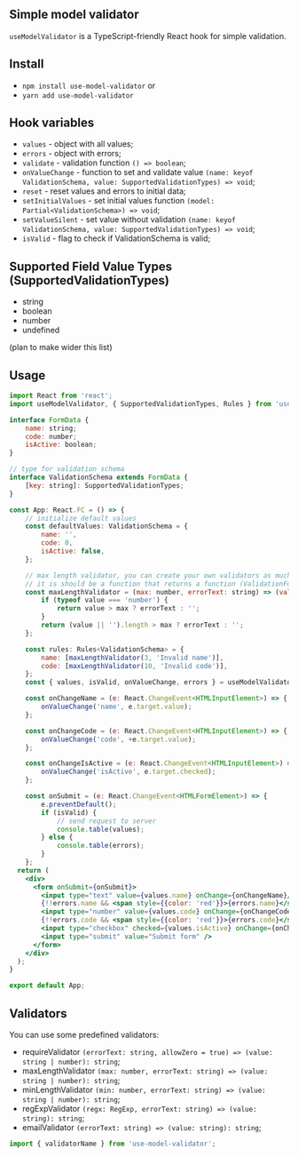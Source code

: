 ## Simple model validator
`useModelValidator` is a TypeScript-friendly React hook for simple validation.

## Install
- `npm install use-model-validator` or
- `yarn add use-model-validator`

## Hook variables
- `values` - object with all values;
- `errors` - object with errors;
- `validate` - validation function `() => boolean`;
- `onValueChange` - function to set and validate value `(name: keyof ValidationSchema, value: SupportedValidationTypes) => void`;
- `reset` - reset values and errors to initial data;
- `setInitialValues` - set initial values function `(model: Partial<ValidationSchema>) => void`;
- `setValueSilent` - set value without validation `(name: keyof ValidationSchema, value: SupportedValidationTypes) => void`;
- `isValid` - flag to check if ValidationSchema is valid;

## Supported Field Value Types (SupportedValidationTypes)
- string
- boolean
- number
- undefined

(plan to make wider this list)

## Usage
```jsx harmony
import React from 'react';
import useModelValidator, { SupportedValidationTypes, Rules } from 'use-model-validator';

interface FormData {
    name: string;
    code: number;
    isActive: boolean;
}

// type for validation schema
interface ValidationSchema extends FormData {
    [key: string]: SupportedValidationTypes;
}

const App: React.FC = () => {
    // initialize default values
    const defaultValues: ValidationSchema = {
        name: '',
        code: 0,
        isActive: false,
    };

    // max length validator, you can create your own validators as much as you need
    // it is should be a function that returns a function (ValidationFunction type)
    const maxLengthValidator = (max: number, errorText: string) => (value: string | number): string => {
        if (typeof value === 'number') {
            return value > max ? errorText : '';
        }
        return (value || '').length > max ? errorText : '';
    };

    const rules: Rules<ValidationSchema> = {
        name: [maxLengthValidator(3, 'Invalid name')],
        code: [maxLengthValidator(10, 'Invalid code')],
    };
    const { values, isValid, onValueChange, errors } = useModelValidator<ValidationSchema>(defaultValues, rules);

    const onChangeName = (e: React.ChangeEvent<HTMLInputElement>) => {
        onValueChange('name', e.target.value);
    };

    const onChangeCode = (e: React.ChangeEvent<HTMLInputElement>) => {
        onValueChange('code', +e.target.value);
    };

    const onChangeIsActive = (e: React.ChangeEvent<HTMLInputElement>) => {
        onValueChange('isActive', e.target.checked);
    };

    const onSubmit = (e: React.ChangeEvent<HTMLFormElement>) => {
        e.preventDefault();
        if (isValid) {
            // send request to server
            console.table(values);
        } else {
            console.table(errors);
        }
    };
  return (
    <div>
      <form onSubmit={onSubmit}>
        <input type="text" value={values.name} onChange={onChangeName}/>
        {!!errors.name && <span style={{color: 'red'}}>{errors.name}</span>}
        <input type="number" value={values.code} onChange={onChangeCode}/>
        {!!errors.code && <span style={{color: 'red'}}>{errors.code}</span>}
        <input type="checkbox" checked={values.isActive} onChange={onChangeIsActive}/>
        <input type="submit" value="Submit form" />
      </form>
    </div>
  );
}

export default App;
```

## Validators
You can use some predefined validators:
- requireValidator `(errorText: string, allowZero = true) => (value: string | number): string`;
- maxLengthValidator `(max: number, errorText: string) => (value: string | number): string`;
- minLengthValidator `(min: number, errorText: string) => (value: string | number): string`;
- regExpValidator `(regx: RegExp, errorText: string) => (value: string): string`;
- emailValidator `(errorText: string) => (value: string): string`;

```javascript
import { validatorName } from 'use-model-validator';
```

